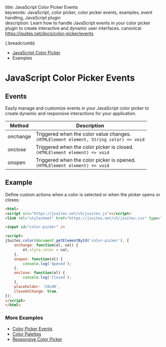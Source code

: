 title: JavaScript Color Picker Events  
keywords: JavaScript, color picker, color picker events, examples, event handling, JavaScript plugin  
description: Learn how to handle JavaScript events in your color picker plugin to create interactive and dynamic user interfaces.
canonical: https://jsuites.net/docs/color-picker/events

{.breadcrumb}
- [JavaScript Color Picker](/docs/color-picker)
- Examples

# JavaScript Color Picker Events

## Events

Easily manage and customize events in your JavaScript color picker to create dynamic and responsive interactions for your application.

| Method   | Description                                                                                |  
|----------|--------------------------------------------------------------------------------------------|  
| onchange | Triggered when the color value changes.  <br>`(HTMLElement element, String color) => void` |  
| onclose  | Triggered when the color picker is closed.  <br>`(HTMLElement element) => void`            |  
| onopen   | Triggered when the color picker is opened.  <br>`(HTMLElement element) => void`            |

## Example

Define custom actions when a color is selected or when the picker opens or closes:

```html
<html>
<script src="https://jsuites.net/v5/jsuites.js"></script>
<link rel="stylesheet" href="https://jsuites.net/v5/jsuites.css" type="text/css" />

<input id="color-picker" />

<script>
jSuites.color(document.getElementById('color-picker'), {
    onchange: function(el, val) {
        el.style.color = val;
    },
    onopen: function(el) {
        console.log('Opened');
    },
    onclose: function(el) {
        console.log('Closed');
    },
    placeholder: 'COLOR',
    closeOnChange: true,
});
</script>
</html>
```

### More Examples

* [Color Picker Events](/docs/color-picker/events)
* [Color Palettes](/docs/color-picker/color-palettes)
* [Responsive Color Picker](/docs/color-picker/mobile)
